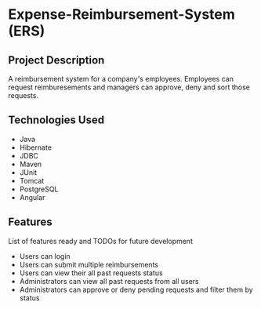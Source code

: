 # Expense-Reimbursement-System (ERS)
## Project Description
A reimbursement system for a company's employees. Employees can request reimburesements and managers can approve, deny and sort those requests.
## Technologies Used
* Java
* Hibernate
* JDBC
* Maven
* JUnit
* Tomcat
* PostgreSQL
* Angular
## Features
List of features ready and TODOs for future development
* Users can login
* Users can submit multiple reimbursements
* Users can view their all past requests status
* Administrators can view all past requests from all users
* Administrators can approve or deny pending requests and filter them by status

